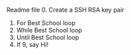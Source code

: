 Readme file
0. Create a SSH RSA key pair
1. For Best School loop
2. While Best School loop
3. Until Best School loop
4. If 9, say Hi!
